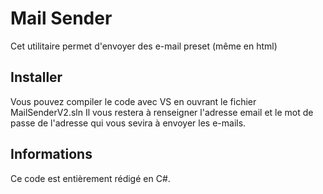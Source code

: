 # Mail Sender

Cet utilitaire permet d'envoyer des e-mail preset (même en html)

## Installer

Vous pouvez compiler le code avec VS en ouvrant le fichier MailSenderV2.sln
Il vous restera à renseigner l'adresse email et le mot de passe de l'adresse qui vous sevira à envoyer les e-mails.

## Informations

Ce code est entièrement rédigé en C#.
